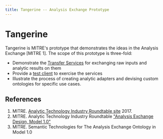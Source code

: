```yaml
---
title: Tangerine -- Analysis Exchange Prototype
---
```


Tangerine
=========

Tangerine is MITRE's prototype that demonstrates the ideas in the
Analysis Exchange \[MITRE 1\]. The scope of this prototype is
three-fold:

-   Demonstrate the [Transfer Services](transfer-services.htm) for
    exchanging raw inputs and analytic results on them
-   Provide a [test client](test-client.htm) to exercise the services
-   Illustrate the process of creating analytic adapters and devising
    custom ontologies for specific use cases.

References
----------

1.  MITRE. [Analytic Technology Industry Roundtable site](http://www2.mitre.org/public/analytic-technology/exchange.html) 2017.
2.  MITRE. Analytic Technology Industry Roundtable ["Analysis Exchange Design, Model 1.0"](http://technologyroundtable.org/pdfs/Analysis-Exchange-Model1-Design-2017.pdf)
3.  MITRE. Semantic Technologies for The Analysis Exchange Ontology in Model 1.0

